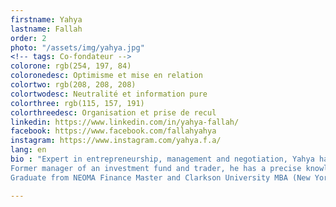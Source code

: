 ```yaml
---
firstname: Yahya
lastname: Fallah
order: 2
photo: "/assets/img/yahya.jpg"
<!-- tags: Co-fondateur -->
colorone: rgb(254, 197, 84)
coloronedesc: Optimisme et mise en relation
colortwo: rgb(208, 208, 208)
colortwodesc: Neutralité et information pure
colorthree: rgb(115, 157, 191)
colorthreedesc: Organisation et prise de recul
linkedin: https://www.linkedin.com/in/yahya-fallah/
facebook: https://www.facebook.com/fallahyahya
instagram: https://www.instagram.com/yahya.f.a/
lang: en
bio : "Expert in entrepreneurship, management and negotiation, Yahya has founded three companies in various lines of business (counsel, textiles, agribusiness). He has a unique vision of social business and collaborative economy. <br><br>
Former manager of an investment fund and trader, he has a precise knowledge of financial challenges, at macro and company level. <br><br>
Graduate from NEOMA Finance Master and Clarkson University MBA (New York, USA), he has significant experience in financial intercultural and company development issues."

---
```

